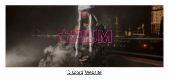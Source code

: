 <div align="center">
  <img src="https://github.com/opium-bio/.github/blob/main/assets/cartialtbanner.png?raw=true" />
</div>
<div align="center">
    <a href="https://discord.gg/rQGAp48cP2">Discord</a>
  <a href="https://opium.bio">Website</a>
</div>
